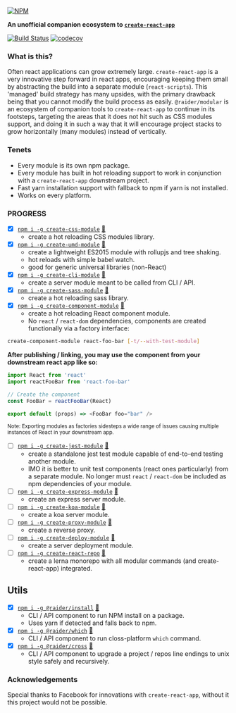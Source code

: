 [![NPM](https://raw.githubusercontent.com/noderaider/modular/master/public/png/modular.png)](https://github.com/noderaider/modular)

**An unofficial companion ecosystem to [`create-react-app`](https://npmjs.com/package/create-react-app)**

[![Build Status](https://travis-ci.org/noderaider/modular.svg?branch=master)](https://travis-ci.org/noderaider/modular)
[![codecov](https://codecov.io/gh/noderaider/modular/branch/master/graph/badge.svg)](https://codecov.io/gh/noderaider/modular)

### What is this?

Often react applications can grow extremely large. `create-react-app` is a very innovative step forward in react apps, encouraging keeping them small by abstracting the build into a separate module (`react-scripts`). This 'managed' build strategy has many upsides, with the primary drawback being that you cannot modify the build process as easily. `@raider/modular` is an ecosystem of companion tools to `create-react-app` to continue in its footsteps, targeting the areas that it does not hit such as CSS modules support, and doing it in such a way that it will encourage project stacks to grow horizontally (many modules) instead of vertically.

### Tenets

* Every module is its own npm package.
* Every module has built in hot reloading support to work in conjunction with a `create-react-app` downstream project.
* Fast yarn installation support with fallback to npm if yarn is not installed.
* Works on every platform.

### PROGRESS


- [x] [`npm i -g create-css-module`](https://npmjs.com/package/create-css-module) [:scroll:](https://github.com/noderaider/modular/tree/master/packages/create-css-module)
  - create a hot reloading CSS modules library.
- [x] [`npm i -g create-umd-module`](https://npmjs.com/package/create-umd-module) [:scroll:](https://github.com/noderaider/modular/tree/master/packages/create-umd-module)
  - create a lightweight ES2015 module with rollupjs and tree shaking.
  - hot reloads with simple babel watch.
  - good for generic universal libraries (non-React)
- [x] [`npm i -g create-cli-module`](https://npmjs.com/package/create-cli-module)  [:scroll:](https://github.com/noderaider/modular/tree/master/packages/create-cli-module)
  - create a server module meant to be called from CLI / API.
- [x] [`npm i -g create-sass-module`](https://npmjs.com/package/create-sass-module) [:scroll:](https://github.com/noderaider/modular/tree/master/packages/create-sass-module)
  - create a hot reloading sass library.
- [x] [`npm i -g create-component-module`](https://npmjs.com/package/create-component-module) [:scroll:](https://github.com/noderaider/modular/tree/master/packages/create-component-module)
  - create a hot reloading React component module.
  - No `react` / `react-dom` dependencies, components are created functionally via a factory interface:

```bash
create-component-module react-foo-bar [-t/--with-test-module]
```

**After publishing / linking, you may use the component from your downstream react app like so:**

```js
import React from 'react'
import reactFooBar from 'react-foo-bar'

// Create the component
const FooBar = reactFooBar(React)

export default (props) => <FooBar foo="bar" />
```

<sup>Note: Exporting modules as factories sidesteps a wide range of issues causing multiple instances of React in your downstream app.</sup>

- [ ] [`npm i -g create-jest-module`](https://npmjs.com/package/create-jest-module) [:scroll:](https://github.com/noderaider/modular/tree/master/packages/create-jest-module)
  - create a standalone jest test module capable of end-to-end testing another module.
  - IMO it is better to unit test components (react ones particularly) from a separate module. No longer must `react` / `react-dom` be included as npm dependencies of your module.
- [ ] [`npm i -g create-express-module`](https://npmjs.com/package/create-express-module) [:scroll:](https://github.com/noderaider/modular/tree/master/packages/create-express-module)
  - create an express server module.
- [ ] [`npm i -g create-koa-module`](https://npmjs.com/package/create-koa-module) [:scroll:](https://github.com/noderaider/modular/tree/master/packages/create-koa-module)
  - create a koa server module.
- [ ] [`npm i -g create-proxy-module`](https://npmjs.com/package/create-proxy-module) [:scroll:](https://github.com/noderaider/modular/tree/master/packages/create-proxy-module)
  - create a reverse proxy.
- [ ] [`npm i -g create-deploy-module`](https://npmjs.com/package/create-deploy-module) [:scroll:](https://github.com/noderaider/modular/tree/master/packages/create-deploy-module)
  - create a server deployment module.
- [ ] [`npm i -g create-react-repo`](https://npmjs.com/package/create-react-repo) [:scroll:](https://github.com/noderaider/modular/tree/master/packages/create-react-repo)
  - create a lerna monorepo with all modular commands (and create-react-app) integrated.

## Utils

- [x] [`npm i -g @raider/install`](https://npmjs.com/package/@raider/install) [:scroll:](https://github.com/noderaider/modular/tree/master/packages/install)
  - CLI / API component to run NPM install on a package.
  - Uses yarn if detected and falls back to npm.
- [x] [`npm i -g @raider/which`](https://npmjs.com/package/@raider/which) [:scroll:](https://github.com/noderaider/modular/tree/master/packages/which)
  - CLI / API component to run closs-platform `which` command.
- [x] [`npm i -g @raider/cross`](https://npmjs.com/package/@raider/cross) [:scroll:](https://github.com/noderaider/modular/tree/master/packages/cross)
  - CLI / API component to upgrade a project / repos line endings to unix style safely and recursively.

### Acknowledgements

Special thanks to Facebook for innovations with `create-react-app`, without it this project would not be possible.
